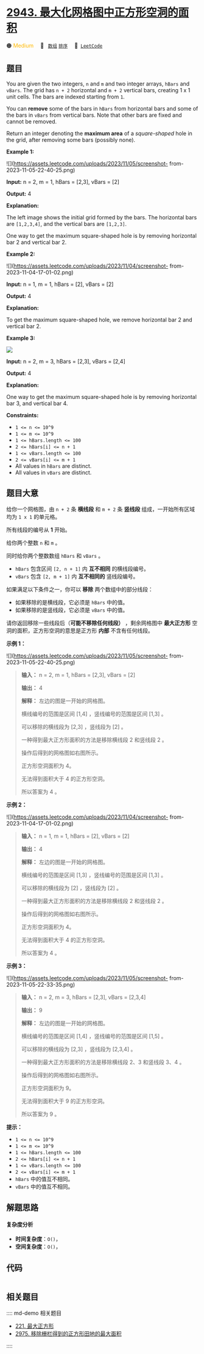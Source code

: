 # [2943. 最大化网格图中正方形空洞的面积](https://leetcode.com/problems/maximize-area-of-square-hole-in-grid)

🟠 <font color=#ffb800>Medium</font>&emsp; 🔖&ensp; [`数组`](/leetcode/outline/tag/array.md) [`排序`](/leetcode/outline/tag/sorting.md)&emsp; 🔗&ensp;[`LeetCode`](https://leetcode.com/problems/maximize-area-of-square-hole-in-grid)


## 题目

You are given the two integers, `n` and `m` and two integer arrays, `hBars`
and `vBars`. The grid has `n + 2` horizontal and `m + 2` vertical bars,
creating 1 x 1 unit cells. The bars are indexed starting from `1`.

You can **remove** some of the bars in `hBars` from horizontal bars and some
of the bars in `vBars` from vertical bars. Note that other bars are fixed and
cannot be removed.

Return an integer denoting the **maximum area** of a _square-shaped_ hole in
the grid, after removing some bars (possibly none).



**Example 1:**

![](https://assets.leetcode.com/uploads/2023/11/05/screenshot-
from-2023-11-05-22-40-25.png)

**Input:** n = 2, m = 1, hBars = [2,3], vBars = [2]

**Output:** 4

**Explanation:**

The left image shows the initial grid formed by the bars. The horizontal bars
are `[1,2,3,4]`, and the vertical bars are `[1,2,3]`.

One way to get the maximum square-shaped hole is by removing horizontal bar 2
and vertical bar 2.

**Example 2:**

![](https://assets.leetcode.com/uploads/2023/11/04/screenshot-
from-2023-11-04-17-01-02.png)

**Input:** n = 1, m = 1, hBars = [2], vBars = [2]

**Output:** 4

**Explanation:**

To get the maximum square-shaped hole, we remove horizontal bar 2 and vertical
bar 2.

**Example 3:**

![](https://assets.leetcode.com/uploads/2024/03/12/unsaved-image-2.png)

**Input:** n = 2, m = 3, hBars = [2,3], vBars = [2,4]

**Output:** 4

**Explanation:**

One way to get the maximum square-shaped hole is by removing horizontal bar 3,
and vertical bar 4.



**Constraints:**

  * `1 <= n <= 10^9`
  * `1 <= m <= 10^9`
  * `1 <= hBars.length <= 100`
  * `2 <= hBars[i] <= n + 1`
  * `1 <= vBars.length <= 100`
  * `2 <= vBars[i] <= m + 1`
  * All values in `hBars` are distinct.
  * All values in `vBars` are distinct.


## 题目大意

给你一个网格图，由 `n + 2` 条 **横线段**  和 `m + 2` 条 **竖线段**  组成，一开始所有区域均为 `1 x 1` 的单元格。

所有线段的编号从 **1**  开始。

给你两个整数 `n` 和 `m` 。

同时给你两个整数数组 `hBars` 和 `vBars` 。

  * `hBars` 包含区间 `[2, n + 1]` 内 **互不相同**  的横线段编号。
  * `vBars` 包含 `[2, m + 1]` 内 **互不相同的**  竖线段编号。

如果满足以下条件之一，你可以 **移除**  两个数组中的部分线段：

  * 如果移除的是横线段，它必须是 `hBars` 中的值。
  * 如果移除的是竖线段，它必须是 `vBars` 中的值。

请你返回移除一些线段后（**可能不移除任何线段）** ，剩余网格图中 **最大正方形**  空洞的面积，正方形空洞的意思是正方形 **内部**
不含有任何线段。



**示例 1：**

![](https://assets.leetcode.com/uploads/2023/11/05/screenshot-
from-2023-11-05-22-40-25.png)

> 
> 
> 
> 
> 
> **输入：** n = 2, m = 1, hBars = [2,3], vBars = [2]
> 
> **输出：** 4
> 
> **解释：** 左边的图是一开始的网格图。
> 
> 横线编号的范围是区间 [1,4] ，竖线编号的范围是区间 [1,3] 。
> 
> 可以移除的横线段为 [2,3] ，竖线段为 [2] 。
> 
> 一种得到最大正方形面积的方法是移除横线段 2 和竖线段 2 。
> 
> 操作后得到的网格图如右图所示。
> 
> 正方形空洞面积为 4。
> 
> 无法得到面积大于 4 的正方形空洞。
> 
> 所以答案为 4 。
> 
> 

**示例 2：**

![](https://assets.leetcode.com/uploads/2023/11/04/screenshot-
from-2023-11-04-17-01-02.png)

> 
> 
> 
> 
> 
> **输入：** n = 1, m = 1, hBars = [2], vBars = [2]
> 
> **输出：** 4
> 
> **解释：** 左边的图是一开始的网格图。
> 
> 横线编号的范围是区间 [1,3] ，竖线编号的范围是区间 [1,3] 。
> 
> 可以移除的横线段为 [2] ，竖线段为 [2] 。
> 
> 一种得到最大正方形面积的方法是移除横线段 2 和竖线段 2 。
> 
> 操作后得到的网格图如右图所示。
> 
> 正方形空洞面积为 4。
> 
> 无法得到面积大于 4 的正方形空洞。
> 
> 所以答案为 4 。
> 
> 

**示例 3：**

![](https://assets.leetcode.com/uploads/2023/11/05/screenshot-
from-2023-11-05-22-33-35.png)

> 
> 
> 
> 
> 
> **输入：** n = 2, m = 3, hBars = [2,3], vBars = [2,3,4]
> 
> **输出：** 9
> 
> **解释：** 左边的图是一开始的网格图。
> 
> 横线编号的范围是区间 [1,4] ，竖线编号的范围是区间 [1,5] 。
> 
> 可以移除的横线段为 [2,3] ，竖线段为 [2,3,4] 。
> 
> 一种得到最大正方形面积的方法是移除横线段 2、3 和竖线段 3、4 。
> 
> 操作后得到的网格图如右图所示。
> 
> 正方形空洞面积为 9。
> 
> 无法得到面积大于 9 的正方形空洞。
> 
> 所以答案为 9 。
> 
> 



**提示：**

  * `1 <= n <= 10^9`
  * `1 <= m <= 10^9`
  * `1 <= hBars.length <= 100`
  * `2 <= hBars[i] <= n + 1`
  * `1 <= vBars.length <= 100`
  * `2 <= vBars[i] <= m + 1`
  * `hBars` 中的值互不相同。
  * `vBars` 中的值互不相同。


## 解题思路

#### 复杂度分析

- **时间复杂度**：`O()`，
- **空间复杂度**：`O()`，

## 代码

```javascript

```

## 相关题目

:::: md-demo 相关题目
- [221. 最大正方形](./0221.md)
- [2975. 移除栅栏得到的正方形田地的最大面积](https://leetcode.com/problems/maximum-square-area-by-removing-fences-from-a-field)

::::
